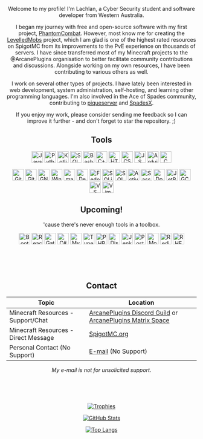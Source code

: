 <div align="center">
  
Welcome to my profile! I'm Lachlan, a Cyber Security student and software developer from Western Australia.

I began my journey with free and open-source software with my first project, [PhantomCombat](https://www.spigotmc.org/resources/discontinued-phantomcombat.74060/). However, most know me for creating the [LevelledMobs](https://github.com/lokka30/LevelledMobs/) project, which I am glad is one of the highest rated resources on SpigotMC from its improvements to the PvE experience on thousands of servers. I have since transferred most of my Minecraft projects to the @ArcanePlugins organisation to better facilitate community contributions and discussions. Alongside working on my own resources, I have been contributing to various others as well.

I work on several other types of projects. I have lately been interested in web development, system administration, self-hosting, and learning other programming languages. I'm also involved in the Ace of Spades community, contributing to [piqueserver](https://github.com/piqueserver/piqueserver) and [SpadesX](https://github.com/SpadesX/SpadesX).

If you enjoy my work, please consider sending me feedback so I can improve it further - and don't forget to star the repository. ;)

## Tools

<a href="https://www.java.com/"><img alt="Java" src="https://cdn.jsdelivr.net/gh/devicons/devicon/icons/java/java-original.svg" width="30px" height="30px"></a>
<a href="https://www.python.org/"><img alt="Python" src="https://cdn.jsdelivr.net/gh/devicons/devicon/icons/python/python-original.svg" width="30px" height="30px"></a>
<a href="https://kotlinlang.org/"><img alt="Kotlin" src="https://cdn.jsdelivr.net/gh/devicons/devicon/icons/kotlin/kotlin-original.svg" width="30px" height="30px"></a>
<a href="https://en.wikipedia.org/wiki/SQL"><img alt="SQL" src="https://upload.wikimedia.org/wikipedia/commons/8/86/Database-icon.svg" width="30px" height="30px"></a>
<a href="https://www.gnu.org/software/bash/"><img alt="Bash" src="https://cdn.jsdelivr.net/gh/devicons/devicon/icons/bash/bash-original.svg" width="30px" height="30px"></a>
<a href="https://en.wikipedia.org/wiki/C%2B%2B"><img alt="C++" src="https://cdn.jsdelivr.net/gh/devicons/devicon/icons/cplusplus/cplusplus-original.svg" width="30px" height="30px"></a>
<a href="https://en.wikipedia.org/wiki/HTML"><img alt="HTML" src="https://cdn.jsdelivr.net/gh/devicons/devicon/icons/html5/html5-original.svg" width="30px" height="30px"></a>
<a href="https://en.wikipedia.org/wiki/CSS"><img alt="CSS" src="https://cdn.jsdelivr.net/gh/devicons/devicon/icons/css3/css3-original.svg" width="30px" height="30px"></a>
<a href="https://en.wikipedia.org/wiki/JavaScript"><img alt="JS" src="https://cdn.jsdelivr.net/gh/devicons/devicon/icons/javascript/javascript-original.svg" width="30px" height="30px"></a>
<a href="https://www.arduino.cc/"><img alt="Arduino" src="https://cdn.jsdelivr.net/gh/devicons/devicon/icons/arduino/arduino-original.svg" width="30px" height="30px"></a>
<a href="https://en.wikipedia.org/wiki/C_(programming_language)"><img alt="C" src="https://cdn.jsdelivr.net/gh/devicons/devicon/icons/c/c-original.svg" width="30px" height="30px"></a>

<a href="https://git-scm.com/"><img alt="Git" src="https://cdn.jsdelivr.net/gh/devicons/devicon/icons/git/git-original.svg" width="30px" height="30px"></a>
<a href="https://github.com/"><img alt="GitHub" src="https://cdn.jsdelivr.net/gh/devicons/devicon/icons/github/github-original.svg" width="30px" height="30px"></a>
<a href="https://www.kernel.org/"><img alt="GNU+Linux" src="https://cdn.jsdelivr.net/gh/devicons/devicon/icons/linux/linux-original.svg" width="30px" height="30px"></a>
<a href="https://www.microsoft.com/en-au/windows"><img alt="Windows" src="https://cdn.jsdelivr.net/gh/devicons/devicon/icons/windows8/windows8-original.svg" width="30px" height="30px"></a>
<a href="https://www.apple.com/au/macos/ventura/"><img alt="macOS" src="https://cdn.jsdelivr.net/gh/devicons/devicon/icons/apple/apple-original.svg" width="30px" height="30px"></a>
<a href="https://www.debian.org/"><img alt="Debian GNU+Linux" src="https://cdn.jsdelivr.net/gh/devicons/devicon/icons/debian/debian-original.svg" width="30px" height="30px"></a>
<a href="https://getfedora.org/"><img alt="Fedora GNU+Linux" src="https://cdn.jsdelivr.net/gh/devicons/devicon/icons/fedora/fedora-original.svg" width="30px" height="30px"></a>
<a href="https://www.sqlite.org/"><img alt="SQLite" src="https://cdn.jsdelivr.net/gh/devicons/devicon/icons/sqlite/sqlite-original.svg" width="30px" height="30px"></a>
<a href="https://en.wikipedia.org/wiki/Microsoft_SQL_Server"><img alt="SQL Server" src="https://cdn.jsdelivr.net/gh/devicons/devicon/icons/microsoftsqlserver/microsoftsqlserver-plain.svg" width="30px" height="30px"></a>
<a href="https://en.wikipedia.org/wiki/Active_Directory"><img alt="Active Directory" src="https://techcommunity.microsoft.com/t5/image/serverpage/image-id/10806iC89A90D5E635EE2D?v=v2" width="30px" height="30px"></a>
<a href="https://sass-lang.com/"><img alt="Sass" src="https://cdn.jsdelivr.net/gh/devicons/devicon/icons/sass/sass-original.svg" width="30px" height="30px"></a>
<a href="https://www.docker.com/"><img alt="Docker" src="https://cdn.jsdelivr.net/gh/devicons/devicon/icons/docker/docker-original.svg" width="30px" height="30px"></a>
<a href="https://www.jetbrains.com/"><img alt="JetBrains IDEs" src="https://cdn.jsdelivr.net/gh/devicons/devicon/icons/jetbrains/jetbrains-original.svg" width="30px" height="30px"></a>
<a href="https://gcc.gnu.org/"><img alt="GCC" src="https://cdn.jsdelivr.net/gh/devicons/devicon/icons/gcc/gcc-original.svg" width="30px" height="30px"></a>
<a href="https://code.visualstudio.com/"><img alt="VS Code" src="https://cdn.jsdelivr.net/gh/devicons/devicon/icons/vscode/vscode-original.svg" width="30px" height="30px"></a>
<a href="https://www.vim.org/"><img alt="Vim" src="https://cdn.jsdelivr.net/gh/devicons/devicon/icons/vim/vim-original.svg" width="30px" height="30px"></a>

## Upcoming!

'cause there's never enough tools in a toolbox.

<a href="https://getbootstrap.com/"><img alt="Bootstrap" src="https://cdn.jsdelivr.net/gh/devicons/devicon/icons/bootstrap/bootstrap-original.svg" width="30px" height="30px"></a>
<a href="https://reactjs.org/"><img alt="React" src="https://cdn.jsdelivr.net/gh/devicons/devicon/icons/react/react-original.svg" width="30px" height="30px"></a>
<a href="https://www.gatsbyjs.com/"><img alt="Gatsby" src="https://cdn.jsdelivr.net/gh/devicons/devicon/icons/gatsby/gatsby-plain.svg" width="30px" height="30px"></a>
<a href="https://learn.microsoft.com/en-us/dotnet/csharp/"><img alt="C#" src="https://cdn.jsdelivr.net/gh/devicons/devicon/icons/csharp/csharp-original.svg" width="30px" height="30px"></a>
<a href="https://www.mysql.com/"><img alt="MySQL" src="https://cdn.jsdelivr.net/gh/devicons/devicon/icons/mysql/mysql-original.svg" width="30px" height="30px"></a>
<a href="https://www.typescriptlang.org/"><img alt="TypeScript" src="https://cdn.jsdelivr.net/gh/devicons/devicon/icons/typescript/typescript-original.svg" width="30px" height="30px"></a>
<a href="https://www.php.net/"><img alt="PHP" src="https://cdn.jsdelivr.net/gh/devicons/devicon/icons/php/php-original.svg" width="30px" height="30px"></a>
<a href="https://discord.js.org/"><img alt="DiscordJS" src="https://cdn.jsdelivr.net/gh/devicons/devicon/icons/discordjs/discordjs-original.svg" width="30px" height="30px"></a>
<a href="https://www.jenkins.io/"><img alt="Jenkins" src="https://cdn.jsdelivr.net/gh/devicons/devicon/icons/jenkins/jenkins-original.svg" width="30px" height="30px"></a>
<a href="https://www.postgresql.org/"><img alt="PostgreSQL" src="https://cdn.jsdelivr.net/gh/devicons/devicon/icons/postgresql/postgresql-original.svg" width="30px" height="30px"></a>
<a href="https://www.mongodb.com/"><img alt="MongoDB" src="https://cdn.jsdelivr.net/gh/devicons/devicon/icons/mongodb/mongodb-original.svg" width="30px" height="30px"></a>
<a href="https://redis.io/"><img alt="Redis" src="https://cdn.jsdelivr.net/gh/devicons/devicon/icons/redis/redis-original.svg" width="30px" height="30px"></a>
<a href="https://www.redhat.com/en/technologies/linux-platforms/enterprise-linux"><img alt="RHEL" src="https://cdn.jsdelivr.net/gh/devicons/devicon/icons/redhat/redhat-original.svg" width="30px" height="30px"></a>

<br /><br /><br />

## Contact
  
| Topic | Location |
| ----- | -------- |
| Minecraft Resources - Support/Chat | [ArcanePlugins Discord Guild](https://discord.gg/HqZwdcJ) or [ArcanePlugins Matrix Space](https://matrix.to/#/#arcaneplugins:matrix.org) |
| Minecraft Resources - Direct Message | [SpigotMC.org](https://www.spigotmc.org/conversations/add?to=lokka30) |
| Personal Contact (No Support) | [E-mail](mailto:lachlan@mercurialdigital.com) (No Support) |

*My e-mail is not for unsolicited support.*
  
<br /><br /><br />

[![Trophies](https://github-profile-trophy.vercel.app/?username=lokka30&theme=onedark)](https://github.com/ryo-ma/github-profile-trophy)

[![GitHub Stats](https://github-readme-stats.vercel.app/api?username=lokka30&theme=react)](https://github.com/anuraghazra/github-readme-stats)

[![Top Langs](https://github-readme-stats.vercel.app/api/top-langs/?username=lokka30&theme=react&layout=compact&langs_count=10)](https://github.com/anuraghazra/github-readme-stats)
  
<br /><br /><br />

</div>
